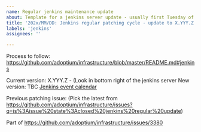 ```yaml
---
name: Regular jenkins maintenance update
about: Template for a jenkins server update - usually first Tuesday of each month
title: '202x/MM/DD: Jenkins regular patching cycle - update to X.YYY.Z'
labels: 'jenkins'
assignees: ''

---
```

Process to follow: https://github.com/adoptium/infrastructure/blob/master/README.md#jenkins

Current version: X.YYY.Z - (Look in bottom right of the jenkins server
New version: TBC
[Jenkins event calendar](https://www.jenkins.io/events/#event-calendar)

Previous patching issue: (Pick the latest from https://github.com/adoptium/infrastructure/issues?q=is%3Aissue%20state%3Aclosed%20jenkins%20regular%20update)

Part of https://github.com/adoptium/infrastructure/issues/3380


